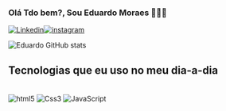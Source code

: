 ### Olá Tdo bem?, Sou Eduardo Moraes ✌🏻✨

[![Linkedin](https://img.shields.io/badge/LinkedIn-0077B5?style=for-the-badge&logo=linkedin&logoColor=white)](https://www.linkedin.com/in/eduardomoraes01/)[![instagram](https://img.shields.io/badge/Instagram-E4405F?style=for-the-badge&logo=instagram&logoColor=white)](https://www.instagram.com/eduardo_moraesjs/)

![Eduardo GitHub stats](https://github-readme-stats.vercel.app/api?username=Edumoraess&show_icons=true&theme=onedark)

## Tecnologias  que eu uso no meu dia-a-dia
<div style="display: inline_block"><br/>
<img align ="center" alt="html5" src="https://img.shields.io/badge/HTML5-E34F26?style=for-the-badge&logo=html5&logoColor=white">
<img align ="center" alt="Css3" src="https://img.shields.io/badge/CSS3-1572B6?style=for-the-badge&logo=css3&logoColor=white">
<img align ="center" alt="JavaScript " src="https://img.shields.io/badge/JavaScript-323330?style=for-the-badge&logo=javascript&logoColor=F7DF1E">

</div>
